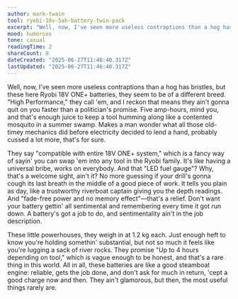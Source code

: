 ```yaml
---
author: mark-twain
tool: ryobi-18v-5ah-battery-twin-pack
excerpt: "Well, now, I've seen more useless contraptions than a hog has bristles, but these here Ryobi 18V ONE+ batteries, they seem to be of a different breed."
mood: humorous
tone: casual
readingTime: 2
shareCount: 0
dateCreated: "2025-06-27T11:46:40.317Z"
lastUpdated: "2025-06-27T11:46:40.317Z"
---
```


Well, now, I've seen more useless contraptions than a hog has bristles, but these here Ryobi 18V ONE+ batteries, they seem to be of a different breed. "High Performance," they call 'em, and I reckon that means they ain't gonna quit on you faster than a politician's promise. Five amp-hours, mind you, and that's enough juice to keep a tool humming along like a contented mosquito in a summer swamp. Makes a man wonder what all those old-timey mechanics did before electricity decided to lend a hand, probably cussed a lot more, that's for sure.

They say "compatible with entire 18V ONE+ system," which is a fancy way of sayin' you can swap 'em into any tool in the Ryobi family. It's like having a universal bribe, works on everybody. And that "LED fuel gauge"? Why, that's a welcome sight, ain't it? No more guessing if your drill's gonna cough its last breath in the middle of a good piece of work. It tells you plain as day, like a trustworthy riverboat captain giving you the depth readings. And "fade-free power and no memory effect"—that's a relief. Don't want your battery gettin' all sentimental and remembering every time it got run down. A battery's got a job to do, and sentimentality ain't in the job description.

These little powerhouses, they weigh in at 1.2 kg each. Just enough heft to know you're holding somethin' substantial, but not so much it feels like you're lugging a sack of river rocks. They promise "Up to 4 hours depending on tool," which is vague enough to be honest, and that's a rare thing in this world. All in all, these batteries are like a good steamboat engine: reliable, gets the job done, and don't ask for much in return, 'cept a good charge now and then. They ain't glamorous, but then, the most useful things rarely are.
